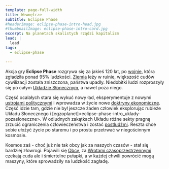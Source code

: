 ```yaml
---
template: page-full-width
title: Wewnętrze
subtitle: Eclipse Phase
#headerImage: eclipse-phase-intro-head.jpg
#thumbnailImage: eclipse-phase-intro-card.jpg
excerpt: Na planetach skalistych rządzi kapitalizm
lead: |
  lead
tags:
  - eclipse-phase

---
```

Akcja gry **Eclipse Phase** rozgrywa się za jakieś 120 lat, po [wojnie](Upadek.md), która zgładziła ponad 95% ludzkości. [Ziemia](Ziemia.md) leży w ruinie, większość cudów cywilizacji została zniszczona, państwa upadły. Niedobitki ludzi rozproszyły się po całym [Układzie Słonecznym](Atlas.md"), a nawet poza niego.

Część ocalałych stara się wykuć nowy ład, eksperymentuje z nowymi [ustrojami politycznymi](Encyklopedia/Bloki-polityczne.md) i wprowadza w życie nowe [doktryny ekonomiczne](Encyklopedia/Ekonomie.md). Część idzie tam, gdzie nie był jeszcze żaden człowiek eksplorując rubieże Układu Słonecznego i [egzoplanet]<eclipse-phase-intro_uklady-pozasloneczne>. W odludnych zakątkach Układu różne sekty pragną zrzucić ograniczenia człowieczeństwa i zostać [postludźmi](Encyklopedia/Postludzie.md). Reszta chce sobie ułożyć życie po staremu i po prostu przetrwać w niegościnnym kosmosie.

Kosmos zaś - choć już nie tak obcy jak za naszych czasów - stał się bardziej złowrogi. Pojawili się [Obcy](Encyklopedia/Faktorzy.md), za [Wrotami czasoprzestrzennymi](Encyklopedia/Wrota-pandoriańskie) czekają cuda ale i śmiertelne pułapki, a w każdej chwili powrócić mogą maszyny, które sprowadziły na ludzkość zagładę.
